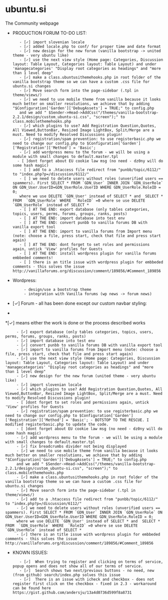 ubuntu.si
=========

The Community webpage

* PRODUCTION FORUM TO-DO LIST:

         - [✓] import slovenian locale
         - [✓] added locale.php to conf/ for proper time and date format
         - [✓] new design for the new forum (vanilla bootstrap -> united theme - very ubuntu like)
         - [✓] use the next view style (Home page: Categories, Discussion layout: Table Layout, Categories layout: Table Layout) and under 'managecategories' "Display root categories as headings" and "more than 1 level deep"
         - [✓] make a class.ubuntusithemehooks.php in root folder of the vanilla bootstrap theme so we can have a custom .css file for ubuntu.si changes
         - [✓] Move search form into the page-sidebar (.tpl in theme/views/)
         - [✓] we need to use mobile theme from vanilla because it looks much better on smaller resolutions, we achieve that by adding "$Configuration['Garden']['DebugAssets'] = TRUE;" to config.php
         and we add " $Sender->Head->AddCss("/themes/vanilla-bootstrap-2.2.1/design/custom_ubuntu-si.css", "screen");" to class.mobilethemehooks.php
         - [✓] which plugins to use? Add Registration Question,Quotes, All Viewed,ButtonBar, Resized Image LightBox, Split/Merge are a must. Need to modify Resolved Discussions plugin!
         - [✓] registration/spam prevention: to use registerbasic.php we need to change our config.php to $Configuration['Garden']['Registration']['Method'] = 'Basic';
         - [✓] add wordpress menu to the forum - we will be using a module with small changes to default.master.tpl
        - [ ]dont forget about EU cookie law msg (no need - dz0ny will do some hash magic)
         - [ ] add to a .htaccess file redirect from "punbb/topic/6112/" to "index.php?p=/discussion/6112/"
         - [ ] we need to delete users without roles (unverified users == spammers). First SELECT * FROM `GDN_User` INNER JOIN `GDN_UserRole` ON GDN_User.UserID=GDN_UserRole.UserID WHERE GDN_UserRole.RoleID = 0;
         where we use DELETE `GDN_User' instead of SELECT * and  SELECT * FROM  `GDN_UserRole` WHERE  `RoleID` =0 where se use DELETE `GDN_UserRole` instead of SELECT *
         - [ ] AT THE END: export database (only tables categories, topics, users, perms, forums, groups, ranks, posts)
         - [ ] AT THE END: import database into test env
         - [ ] AT THE END: convert punbb to vanilla forums DB with vanilla export tool
         - [ ] AT THE END: import to vanilla forums from Import menu (note: choose a file, press start, check that file and press start again)
         - [ ] AT THE END: dont forget to set roles and permissions again, untick 'View' profiles for Guests
         - [ ] AT THE END: install wordpress plugin for vanilla forums embbeded comments!
         - [ ] there is an title issue with wordpress plugin for embbeded comments - this solves the issue http://vanillaforums.org/discussion/comment/189856/#Comment_189856

* Wordpress:

           - design/use a bootstrap theme
           - integration with Vanilla forums (wp news -> forum news)

* [✓] Forum - all has been done except our custom navbar styling:
*
*[✓] means either the work is done or the process described works

         - [✓] export database (only tables categories, topics, users, perms, forums, groups, ranks, posts)
         - [✓] import database into test env
         - [✓] convert punbb to vanilla forums DB with vanilla export tool
         - [✓] import to vanilla forums from Import menu (note: choose a file, press start, check that file and press start again)
         - [✓] use the next view style (Home page: Categories, Discussion layout: Table Layout, Categories layout: Table Layout) and under 'managecategories' "Display root categories as headings" and "more than 1 level deep"
         - [✓] new design for the new forum (united theme - very ubuntu like)
         - [✓] import slovenian locale
         - [✓] which plugins to use? Add Registration Question,Quotes, All Viewed,ButtonBar, Resized Image LightBox, Split/Merge are a must. Need to modify Resolved Discussions plugin!
         - [ ]dont forget to set roles and permissions again, untick 'View' profiles for Guests
         - [✓] registration/spam prevention: to use registerbasic.php we need to change our config.php to $Configuration['Garden']['Registration']['Method'] = 'Basic'; - BOTSTOP TO THE RESCUE. I modified registerbasic.php to update the code.
         - [ ]dont forget about EU cookie law msg (no need - dz0ny will do some hash magic)
         - [✓] add wordpress menu to the forum - we will be using a module with small changes to default.master.tpl
         - [✓] fix breadcrumbs divider not being displayed
         - [✓] we need to use mobile theme from vanilla because it looks much better on smaller resolutions, we achieve that by adding "$Configuration['Garden']['DebugAssets'] = TRUE;" to config.php
         and we add " $Sender->Head->AddCss("/themes/vanilla-bootstrap-2.2.1/design/custom_ubuntu-si.css", "screen");" to class.mobilethemehooks.php
         - [✓] make a class.ubuntusithemehooks.php in root folder of the vanilla bootstrap theme so we can have a custom .css file for ubuntu.si changes
         - [✓] Move search form into the page-sidebar (.tpl in theme/views/)
         - [✓] add to a .htaccess file redirect from "punbb/topic/6112/" to "index.php?p=/discussion/6112/"
         - [✓] we need to delete users without roles (unverified users == spammers). First SELECT * FROM `GDN_User` INNER JOIN `GDN_UserRole` ON GDN_User.UserID=GDN_UserRole.UserID WHERE GDN_UserRole.RoleID = 0;
         where we use DELETE `GDN_User' instead of SELECT * and  SELECT * FROM  `GDN_UserRole` WHERE  `RoleID` =0 where se use DELETE `GDN_UserRole` instead of SELECT *
         - [✓] there is an title issue with wordpress plugin for embbeded comments - this solves the issue http://vanillaforums.org/discussion/comment/189856/#Comment_189856


* KNOWN ISSUES:

         - [✓]  When trying to register and clicking on terms of service, popup opens and does not show all of our terms of service.
         - [✓]  Search shows two next/previous buttons - no need, new (from github) search/index.php solves this issue
         - [✓]  There is an issue with icheck and checkbox - does not register first click on the checkbox - fixed in 2.3 - workaround can be found here https://gist.github.com/andersju/13a4d0736d599f8a8731

